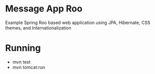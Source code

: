 Message App Roo
===============
Example Spring Roo based web application using JPA, Hibernate, CSS themes, and Internationalization

Running
=======
* mvn test
* mvn tomcat:run 

